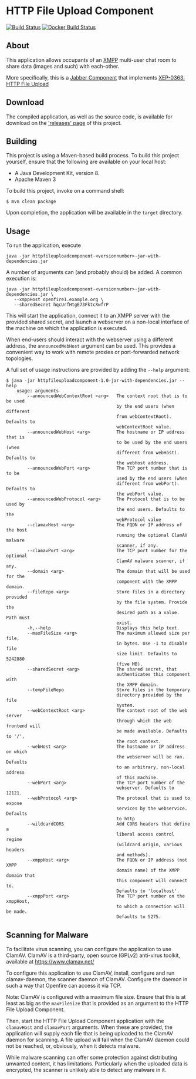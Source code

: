 HTTP File Upload Component
========
[![Build Status](https://travis-ci.org/guusdk/httpfileuploadcomponent.svg?branch=master)](https://travis-ci.org/guusdk/httpfileuploadcomponent)
[![Docker Build Status](https://img.shields.io/docker/build/guusdk/httpfileuploadcomponent.svg)](https://hub.docker.com/r/guusdk/httpfileuploadcomponent/)

About
-----
This application allows occupants of an [XMPP](https://xmpp.org) multi-user chat room to share data (images and such) with each-other.

More specifically, this is a [Jabber Component](https://xmpp.org/extensions/xep-0114.html) that implements [XEP-0363: HTTP File Upload](https://xmpp.org/extensions/xep-0363.html)

Download
--------

The compiled application, as well as the source code, is available for download on the ['releases' page](https://github.com/guusdk/httpfileuploadcomponent/releases) of this project.

Building
--------

This project is using a Maven-based build process. To build this project yourself, ensure that the following are available on your local host:

* A Java Development Kit, version 8.
* Apache Maven 3

To build this project, invoke on a command shell:

    $ mvn clean package

Upon completion, the application will be available in the `target` directory.

Usage
-----
To run the application, execute

    java -jar httpfileuploadcomponent-<versionnumber>-jar-with-dependencies.jar

A number of arguments can (and probably should) be added. A common execution is:

    java -jar httpfileuploadcomponent-<versionnumber>-jar-with-dependencies.jar \
       --xmppHost openfire1.example.org \
       --sharedSecret hqcUrfHtgE73FktcXwfrP

This will start the application, connect it to an XMPP server with the provided
shared secret, and launch a webserver on a non-local interface of the machine on
which the application is executed.

When end-users should interact with the webserver using a different address, the
``announcedWebHost`` argument can be used. This provides a convenient way to work
with remote proxies or port-forwarded network topologies.

A full set of usage instructions are provided by adding the ``--help`` argument:

    $ java -jar httpfileuploadcomponent-1.0-jar-with-dependencies.jar --help
        usage: arguments
            --announcedWebContextRoot <arg>   The context root that is to be used
                                              by the end users (when different
                                              from webContextRoot). Defaults to
                                              webContextRoot value.
            --announcedWebHost <arg>          The hostname or IP address that is
                                              to be used by the end users (when
                                              different from webHost). Defaults to
                                              the webHost address.
            --announcedWebPort <arg>          The TCP port number that is to be
                                              used by the end users (when
                                              different from webPort). Defaults to
                                              the webPort value.
            --announcedWebProtocol <arg>      The Protocol that is to be used by
                                              the end users. Defaults to the
                                              webProtocol value
            --clamavHost <arg>                The FQDN or IP address of the host
                                              running the optional ClamAV malware
                                              scanner, if any.
            --clamavPort <arg>                The TCP port number for the optional
                                              ClamAV malware scanner, if any.
            --domain <arg>                    The domain that will be used for the
                                              component with the XMPP domain.
            --fileRepo <arg>                  Store files in a directory provided
                                              by the file system. Provide the
                                              desired path as a value. Path must
                                              exist.
            -h,--help                         Displays this help text.
            --maxFileSize <arg>               The maximum allowed size per file,
                                              in bytes. Use -1 to disable file
                                              size limit. Defaults to 5242880
                                              (five MB).
            --sharedSecret <arg>              The shared secret, that
                                              authenticates this component with
                                              the XMPP domain.
            --tempFileRepo                    Store files in the temporary
                                              directory provided by the file
                                              system.
            --webContextRoot <arg>            The context root of the web server
                                              through which the web frontend will
                                              be made available. Defaults to '/',
                                              the root context.
            --webHost <arg>                   The hostname or IP address on which
                                              the webserver will be ran. Defaults
                                              to an arbitrary, non-local address
                                              of this machine.
            --webPort <arg>                   The TCP port number of the
                                              webserver. Defaults to 12121.
            --webProtocol <arg>               The protocol that is used to expose
                                              services by the webservice. Defaults
                                              to http
            --wildcardCORS                    Add CORS headers that define a
                                              liberal access control regime
                                              (wildcard origin, various headers
                                              and methods).
            --xmppHost <arg>                  The FQDN or IP address (not XMPP
                                              domain name) of the XMPP domain that
                                              this component will connect to.
                                              Defaults to 'localhost'.
            --xmppPort <arg>                  The TCP port number on the xmppHost,
                                              to which a connection will be made.
                                              Defaults to 5275.

Scanning for Malware
--------------------
To facilitate virus scanning, you can configure the application to use ClamAV. ClamAV is a third-party, open source
(GPLv2) anti-virus toolkit, available at https://www.clamav.net/

To configure this application to use ClamAV, install, configure and run clamav-daemon, the scanner daemon of ClamAV.
Configure the daemon in such a way that Openfire can access it via TCP.

Note: ClamAV is configured with a maximum file size. Ensure that this is at least as big as the `maxFileSize` that is
provided as an argument to the HTTP File Upload Component.

Then, start the HTTP File Upload Component application with the `clamavHost` and `clamavPort` arguments. When these are
provided, the application will supply each file that is being uploaded to the ClamAV daemon for scanning. A file upload
will fail when the ClamAV daemon could not be reached, or, obviously, when it detects malware.

While malware scanning can offer some protection against distributing unwanted content, it has limitations. Particularly
when the uploaded data is encrypted, the scanner is unlikely able to detect any malware in it.
